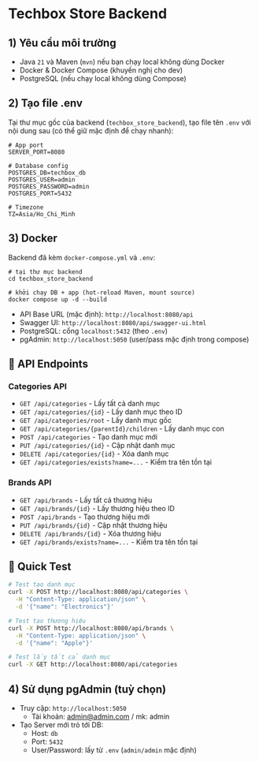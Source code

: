 # Techbox Store Backend

## 1) Yêu cầu môi trường

- Java `21` và Maven (`mvn`) nếu bạn chạy local không dùng Docker
- Docker & Docker Compose (khuyến nghị cho dev)
- PostgreSQL (nếu chạy local không dùng Compose)

## 2) Tạo file .env

Tại thư mục gốc của backend (`techbox_store_backend`), tạo file tên `.env` với nội dung sau (có thể giữ mặc định để chạy nhanh):

```env
# App port
SERVER_PORT=8080

# Database config
POSTGRES_DB=techbox_db
POSTGRES_USER=admin
POSTGRES_PASSWORD=admin
POSTGRES_PORT=5432

# Timezone
TZ=Asia/Ho_Chi_Minh
```

## 3) Docker

Backend đã kèm `docker-compose.yml` và `.env`:

```pwsh
# tại thư mục backend
cd techbox_store_backend

# khởi chạy DB + app (hot-reload Maven, mount source)
docker compose up -d --build
```

- API Base URL (mặc định): `http://localhost:8080/api`
- Swagger UI: `http://localhost:8080/api/swagger-ui.html`
- PostgreSQL: cổng `localhost:5432` (theo `.env`)
- pgAdmin: `http://localhost:5050` (user/pass mặc định trong compose)

## 🔗 API Endpoints

### Categories API
- `GET /api/categories` - Lấy tất cả danh mục
- `GET /api/categories/{id}` - Lấy danh mục theo ID
- `GET /api/categories/root` - Lấy danh mục gốc
- `GET /api/categories/{parentId}/children` - Lấy danh mục con
- `POST /api/categories` - Tạo danh mục mới
- `PUT /api/categories/{id}` - Cập nhật danh mục
- `DELETE /api/categories/{id}` - Xóa danh mục
- `GET /api/categories/exists?name=...` - Kiểm tra tên tồn tại

### Brands API
- `GET /api/brands` - Lấy tất cả thương hiệu
- `GET /api/brands/{id}` - Lấy thương hiệu theo ID
- `POST /api/brands` - Tạo thương hiệu mới
- `PUT /api/brands/{id}` - Cập nhật thương hiệu
- `DELETE /api/brands/{id}` - Xóa thương hiệu
- `GET /api/brands/exists?name=...` - Kiểm tra tên tồn tại

## 🧪 Quick Test

```bash
# Test tạo danh mục
curl -X POST http://localhost:8080/api/categories \
  -H "Content-Type: application/json" \
  -d '{"name": "Electronics"}'

# Test tạo thương hiệu
curl -X POST http://localhost:8080/api/brands \
  -H "Content-Type: application/json" \
  -d '{"name": "Apple"}'

# Test lấy tất cả danh mục
curl -X GET http://localhost:8080/api/categories
```

## 4) Sử dụng pgAdmin (tuỳ chọn)

- Truy cập: `http://localhost:5050`
  - Tài khoản: admin@admin.com / mk: admin
- Tạo Server mới trỏ tới DB:
  - Host: `db`
  - Port: `5432`
  - User/Password: lấy từ `.env` (`admin/admin` mặc định)
